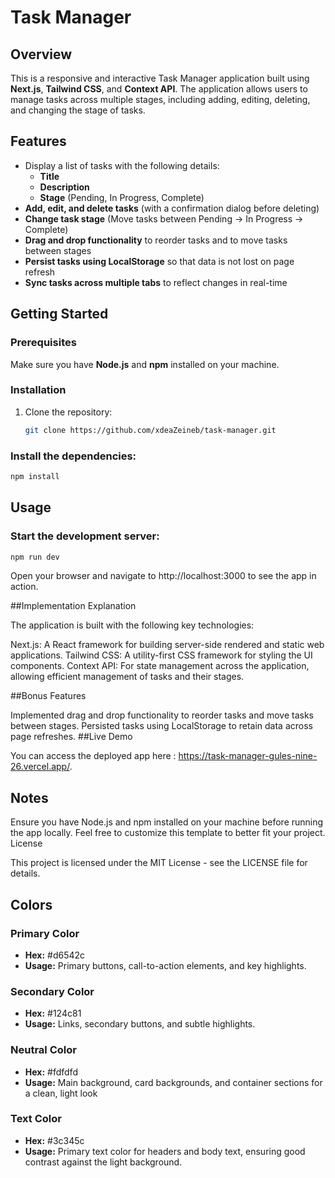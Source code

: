 # Task Manager

## Overview

This is a responsive and interactive Task Manager application built using **Next.js**, **Tailwind CSS**, and **Context API**. The application allows users to manage tasks across multiple stages, including adding, editing, deleting, and changing the stage of tasks.

## Features

- Display a list of tasks with the following details:
  - **Title**
  - **Description**
  - **Stage** (Pending, In Progress, Complete)
- **Add, edit, and delete tasks** (with a confirmation dialog before deleting)
- **Change task stage** (Move tasks between Pending → In Progress → Complete)
- **Drag and drop functionality** to reorder tasks and to move tasks between stages
- **Persist tasks using LocalStorage** so that data is not lost on page refresh
- **Sync tasks across multiple tabs** to reflect changes in real-time

## Getting Started

### Prerequisites

Make sure you have **Node.js** and **npm** installed on your machine.

### Installation

1. Clone the repository:
   ```bash
   git clone https://github.com/xdeaZeineb/task-manager.git
   ```

### Install the dependencies:

```bash
npm install
```

## Usage

### Start the development server:

```bash
npm run dev
```

Open your browser and navigate to http://localhost:3000 to see the app in action.

##Implementation Explanation

The application is built with the following key technologies:

Next.js: A React framework for building server-side rendered and static web applications.
Tailwind CSS: A utility-first CSS framework for styling the UI components.
Context API: For state management across the application, allowing efficient management of tasks and their stages.

##Bonus Features

Implemented drag and drop functionality to reorder tasks and move tasks between stages.
Persisted tasks using LocalStorage to retain data across page refreshes.
##Live Demo

You can access the deployed app here : https://task-manager-gules-nine-26.vercel.app/.

## Notes

Ensure you have Node.js and npm installed on your machine before running the app locally.
Feel free to customize this template to better fit your project.
License

This project is licensed under the MIT License - see the LICENSE file for details.

## Colors

### Primary Color

- **Hex:** #d6542c
- **Usage:** Primary buttons, call-to-action elements, and key highlights.

### Secondary Color

- **Hex:** #124c81
- **Usage:** Links, secondary buttons, and subtle highlights.

### Neutral Color

- **Hex:** #fdfdfd
- **Usage:** Main background, card backgrounds, and container sections for a clean, light look

### Text Color

- **Hex:** #3c345c
- **Usage:** Primary text color for headers and body text, ensuring good contrast against the light background.
